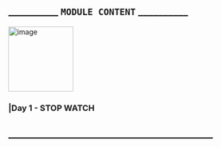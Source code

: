 ## __________ ```MODULE CONTENT``` __________
<img width="130" alt="image" src="https://github.com/user-attachments/assets/1c8c1acf-26e8-4956-aa95-c18a3bc5b3a6">

### |Day 1 - STOP WATCH

## _________________________________________
